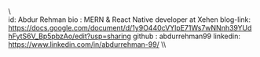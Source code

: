 \\\
id: Abdur Rehman
bio : MERN & React Native developer at Xehen
blog-link: https://docs.google.com/document/d/1y9O440cVYlpE71Ws7wNNnh39YUdhFytS6V_Bp5pbzAo/edit?usp=sharing
github : abdurrehman99
linkedin: https://www.linkedin.com/in/abdurrehman-99/
\\\
